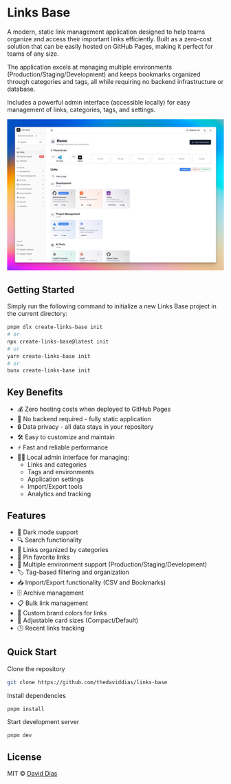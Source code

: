# Links Base

A modern, static link management application designed to help teams organize and access their important links efficiently. Built as a zero-cost solution that can be easily hosted on GitHub Pages, making it perfect for teams of any size.

The application excels at managing multiple environments (Production/Staging/Development) and keeps bookmarks organized through categories and tags, all while requiring no backend infrastructure or database.

Includes a powerful admin interface (accessible locally) for easy management of links, categories, tags, and settings.

![Links Base](./docs/links-base.jpg)

## Getting Started

Simply run the following command to initialize a new Links Base project in the current directory:

```bash
pnpm dlx create-links-base init
# or
npx create-links-base@latest init
# or
yarn create-links-base init
# or
bunx create-links-base init
```

## Key Benefits
- 💰 Zero hosting costs when deployed to GitHub Pages
- 🚀 No backend required - fully static application
- 🔒 Data privacy - all data stays in your repository
- 🛠 Easy to customize and maintain
- ⚡ Fast and reliable performance
- 👩‍💼 Local admin interface for managing:
  - Links and categories
  - Tags and environments
  - Application settings
  - Import/Export tools
  - Analytics and tracking

## Features
- 🌙 Dark mode support
- 🔍 Search functionality
- 🔗 Links organized by categories
- 🔖 Pin favorite links
- 📱 Multiple environment support (Production/Staging/Development)
- 🏷️ Tag-based filtering and organization
- 📥 Import/Export functionality (CSV and Bookmarks)
- 🗄️ Archive management
- 📋 Bulk link management
- 🎨 Custom brand colors for links
- 📱 Adjustable card sizes (Compact/Default)
- 🕒 Recent links tracking

## Quick Start

Clone the repository

```bash
git clone https://github.com/thedaviddias/links-base
```

Install dependencies

```bash
pnpm install
```

Start development server

```bash
pnpm dev
```

## License

MIT © [David Dias](https://github.com/thedaviddias)
